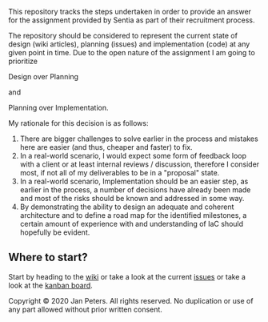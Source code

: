 This repository tracks the steps undertaken in order to provide an answer for the assignment provided by Sentia as part of their recruitment process.

The repository should be considered to represent the current state of design (wiki articles), planning (issues) and implementation (code) at any given point in time. Due to the open nature of the assignment I am going to prioritize 

Design over Planning 

and 

Planning over Implementation.

My rationale for this decision is as follows: 

1. There are bigger challenges to solve earlier in the process and mistakes here are easier (and thus, cheaper and faster) to fix.
2. In a real-world scenario, I would expect some form of feedback loop with a client or at least internal reviews / discussion, therefore I consider most, if not all of my deliverables to be in a "proposal" state.
3. In a real-world scenario, Implementation should be an easier step, as earlier in the process, a number of decisions have already been made and most of the risks should be known and addressed in some way.
4. By demonstrating the ability to design an adequate and coherent architecture and to define a road map for the identified milestones, a certain amount of experience with and understanding of IaC should hopefully be evident.

## Where to start?

Start by heading to the [wiki](https://github.com/PiMastah/sentia-public-cloud-recruitment/wiki) or take a look at the current [issues](https://github.com/PiMastah/sentia-public-cloud-recruitment/issues) or take a look at the [kanban board](https://github.com/PiMastah/sentia-public-cloud-recruitment/projects/1).

Copyright © 2020 Jan Peters. All rights reserved. No duplication or use of any part allowed without prior written consent.
